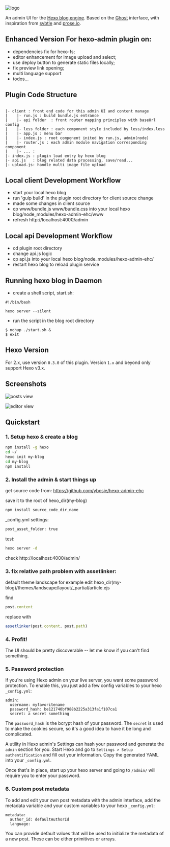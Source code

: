 ![logo](docs/logo.png?raw=true)

An admin UI for the [Hexo blog engine](http://hexo.io). Based on the [Ghost](http://ghost.org) interface, with inspiration from [svbtle](http://svbtle.com) and [prose.io](http://prose.io).

## Enhanced Version For hexo-admin plugin on:

- dependencies fix for hexo-fs;
- editor enhancement for image upload and select;
- use deploy button to generate static files locally;
- fix preview link opening;
- multi language support
- todos...

## Plugin Code Structure

```

|- client : front end code for this admin UI and content manage
|    |- run.js : build bundle.js entrance
|    |- api folder  : front router mapping principles with baseUrl config
|    |- less folder : each component style included by less/index.less
|    |- app.js : menu bar
|    |- index.js : root component inited by run.js, admin(node)
|    |- router.js : each admin module navigation corresponding component
|    |- ... :
|- index.js : plugin load entry by hexo blog
|- api.js   : blog related data processing, save/read...
|- upload.js: handle multi image file upload

```

## Local client Development Workflow

- start your local hexo blog
- run 'gulp build' in the plugin root directory for client source change
- made some changes in client source
- cp www/bundle.js www/bundle.css into your local hexo blog/node_modules/hexo-admin-ehc/www
- refresh http://localhost:4000/admin

## Local api Development Workflow

- cd plugin root directory
- change api.js logic
- cp api.js into your local hexo blog/node_modules/hexo-admin-ehc/
- restart hexo blog to reload plugin service

## Running hexo blog in Daemon

- create a shell script, start.sh:

```
#!/bin/bash

hexo server --silent
```

- run the script in the blog root directory

```
$ nohup ./start.sh &
$ exit
```


## Hexo Version

For 2.x, use version `0.3.0` of this plugin. Version `1.x` and beyond only
support Hexo v3.x.


## Screenshots
![posts view](docs/pasted-0.png?raw=true)

![editor view](docs/Snip20180305_4.png?raw=true)

## Quickstart

### 1. Setup hexo & create a blog
```sh
npm install -g hexo
cd ~/
hexo init my-blog
cd my-blog
npm install
```
### 2. Install the admin & start things up
get source code from:
https://github.com/ybcsie/hexo-admin-ehc

save it to the root of hexo_dir(my-blog)

```bash
npm install source_code_dir_name
```

_config.yml settings:
```bash
post_asset_folder: true
```

test:
```bash
hexo server -d
```

check http://localhost:4000/admin/


### 3. fix relative path problem with assetlinker:
default theme landscape for example
edit hexo_dir(my-blog)/themes/landscape/layout/_partial/article.ejs

find
```javascript
post.content
```

replace with
```javascript
assetlinker(post.content, post.path)
```

### 4. Profit!
The UI should be pretty discoverable -- let me know if you can't find something.

### 5. Password protection
If you're using Hexo admin on your live server, you want some password
protection. To enable this, you just add a few config variables to your hexo
`_config.yml`:

```
admin:
  username: myfavoritename
  password_hash: be121740bf988b2225a313fa1f107ca1
  secret: a secret something
```

The `password_hash` is the bcrypt hash of your password. The `secret` is used
to make the cookies secure, so it's a good idea to have it be long and
complicated.

A utility in Hexo admin's Settings can hash your password and generate the `admin`
section for you. Start Hexo and go to `Settings > Setup authentification`
and fill out your information. Copy the generated YAML into your `_config.yml`.

Once that's in place, start up your hexo server and going to `/admin/` will
require you to enter your password.

### 6. Custom post metadata
To add and edit your own post metadata with the admin interface, add the
metadata variable and your custom variables to your hexo `_config.yml`:
```
metadata:
  author_id: defaultAuthorId
  language:
```
You can provide default values that will be used to initialize the metadata
of a new post. These can be either primitives or arrays.
